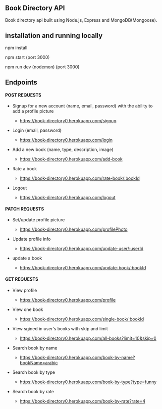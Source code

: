 <h2>Book Directory API</h2>

Book directory api built using Node.js, Express and MongoDB(Mongoose).

<h2>installation and running locally</h2>

npm install


npm start (port 3000)

npm run dev (nodemon) (port 3000)


<h2>Endpoints</h2>

<h4>POST REQUESTS</h4>

- Signup for a new account (name, email, password) with the ability to add a profile picture 
  - https://book-directory0.herokuapp.com/signup
  
- Login (email, password)
  - https://book-directory0.herokuapp.com/login

- Add a new book (name, type, description, image)
  - https://book-directory0.herokuapp.com/add-book
  
- Rate a book
  - https://book-directory0.herokuapp.com/rate-book/:bookId
  
- Logout
  - https://book-directory0.herokuapp.com/logout
  
<h4>PATCH REQUESTS</h4>

- Set/update profile picture
  - https://book-directory0.herokuapp.com/profilePhoto

- Update profile info
  - https://book-directory0.herokuapp.com/update-user/:userId

- update a book 
  - https://book-directory0.herokuapp.com/update-book/:bookId
  
<h4>GET REQUESTS</h4>

- View profile
  - https://book-directory0.herokuapp.com/profile

- View one book
  - https://book-directory0.herokuapp.com/single-book/:bookId
  
- View sgined in user's books with skip and limit
  - https://book-directory0.herokuapp.com/all-books?limit=10&skip=0

- Search book by name
  - https://book-directory0.herokuapp.com/book-by-name?bookName=arabic

- Search book by type
  - https://book-directory0.herokuapp.com/book-by-type?type=funny
  
- Search book by rate 
  - https://book-directory0.herokuapp.com/book-by-rate?rate=4



